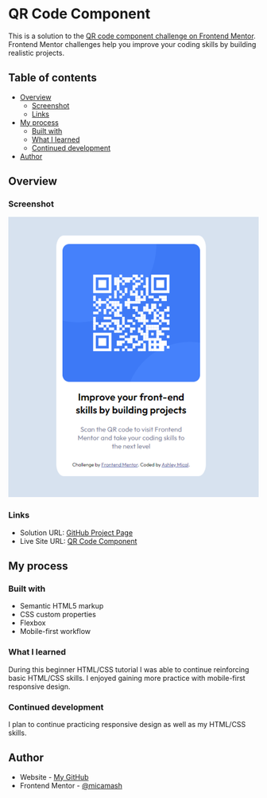 # QR Code Component

This is a solution to the [QR code component challenge on Frontend Mentor](https://www.frontendmentor.io/challenges/qr-code-component-iux_sIO_H). Frontend Mentor challenges help you improve your coding skills by building realistic projects. 

## Table of contents

- [Overview](#overview)
  - [Screenshot](#screenshot)
  - [Links](#links)
- [My process](#my-process)
  - [Built with](#built-with)
  - [What I learned](#what-i-learned)
  - [Continued development](#continued-development)
- [Author](#author)

## Overview

### Screenshot

![QR Coode Component Screenshot](images/project-screenshot.png)

### Links

- Solution URL: [GitHub Project Page](https://github.com/micamash/QR-code-component)
- Live Site URL: [QR Code Component](https://micamash.github.io/QR-code-component/)

## My process

### Built with

- Semantic HTML5 markup
- CSS custom properties
- Flexbox
- Mobile-first workflow

### What I learned

During this beginner HTML/CSS tutorial I was able to continue reinforcing basic HTML/CSS skills. I enjoyed gaining more practice with mobile-first responsive design.

### Continued development

I plan to continue practicing responsive design as well as my HTML/CSS skills.

## Author

- Website - [My GitHub](https://github.com/micamash)
- Frontend Mentor - [@micamash](https://www.frontendmentor.io/profile/micamash)
